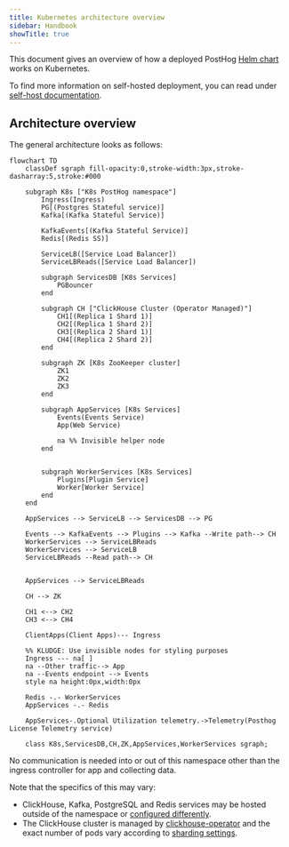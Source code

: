 ```yaml
---
title: Kubernetes architecture overview
sidebar: Handbook
showTitle: true
---
```


This document gives an overview of how a deployed PostHog [Helm chart](https://github.com/PostHog/charts-clickhouse/) works on Kubernetes.

To find more information on self-hosted deployment, you can read under [self-host documentation](/docs/self-host).

## Architecture overview

The general architecture looks as follows:

```mermaid
flowchart TD
    classDef sgraph fill-opacity:0,stroke-width:3px,stroke-dasharray:5,stroke:#000

    subgraph K8s ["K8s PostHog namespace"]
        Ingress(Ingress)
        PG[(Postgres Stateful service)]
        Kafka[(Kafka Stateful Service)]

        KafkaEvents[(Kafka Stateful Service)]
        Redis[(Redis SS)]

        ServiceLB([Service Load Balancer])
        ServiceLBReads([Service Load Balancer])

        subgraph ServicesDB [K8s Services]
            PGBouncer
        end

        subgraph CH ["ClickHouse Cluster (Operator Managed)"]
            CH1[(Replica 1 Shard 1)]
            CH2[(Replica 1 Shard 2)]
            CH3[(Replica 2 Shard 1)]
            CH4[(Replica 2 Shard 2)]
        end

        subgraph ZK [K8s ZooKeeper cluster]
            ZK1
            ZK2
            ZK3
        end

        subgraph AppServices [K8s Services]
            Events(Events Service)
            App(Web Service)

            na %% Invisible helper node
        end


        subgraph WorkerServices [K8s Services]
            Plugins[Plugin Service]
            Worker[Worker Service]
        end
    end

    AppServices --> ServiceLB --> ServicesDB --> PG

    Events --> KafkaEvents --> Plugins --> Kafka --Write path--> CH
    WorkerServices --> ServiceLBReads
    WorkerServices --> ServiceLB
    ServiceLBReads --Read path--> CH


    AppServices --> ServiceLBReads

    CH --> ZK

    CH1 <--> CH2
    CH3 <--> CH4

    ClientApps(Client Apps)--- Ingress

    %% KLUDGE: Use invisible nodes for styling purposes
    Ingress --- na[ ]
    na --Other traffic--> App
    na --Events endpoint --> Events
    style na height:0px,width:0px

    Redis -.- WorkerServices
    AppServices -.- Redis

    AppServices-.Optional Utilization telemetry.->Telemetry(Posthog License Telemetry service)

    class K8s,ServicesDB,CH,ZK,AppServices,WorkerServices sgraph;

```

No communication is needed into or out of this namespace other than the ingress controller for app and collecting data.

Note that the specifics of this may vary:
- ClickHouse, Kafka, PostgreSQL and Redis services may be hosted outside of the namespace or [configured differently](/docs/self-host/deploy/configuration).
- The ClickHouse cluster is managed by [clickhouse-operator](https://github.com/Altinity/clickhouse-operator/) and the
    exact number of pods vary according to [sharding settings](/docs/self-host/runbook/clickhouse/sharding-and-replication).
